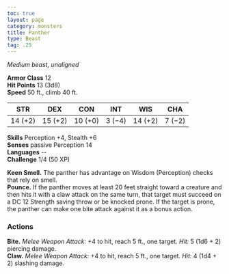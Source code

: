 ```yaml
---
toc: true
layout: page
category: monsters
title: Panther
type: Beast
tag: .25
---
```

_Medium beast, unaligned_

**Armor Class** 12    
**Hit Points** 13 (3d8)    
**Speed** 50 ft., climb 40 ft.

| STR     | DEX     | CON     | INT     | WIS     | CHA     |
|---------|---------|---------|---------|---------|---------|
| 14 (+2) | 15 (+2) | 10 (+0) | 3 (−4)  | 14 (+2) | 7 (−2)  |  

**Skills** Perception +4, Stealth +6    
**Senses** passive Perception 14    
**Languages** --    
**Challenge** 1/4 (50 XP) 

**Keen Smell.** The panther has advantage on Wisdom (Perception) checks that rely on smell.   
**Pounce.** If the panther moves at least 20 feet straight toward a creature and then hits it with a claw attack on the same turn, that target must succeed on a DC 12 Strength saving throw or be knocked prone. If the target is prone, the panther can make one bite attack against it as a bonus action. 

### Actions    
**Bite.** _Melee Weapon Attack:_ +4 to hit, reach 5 ft., one target. _Hit:_ 5 (1d6 + 2) piercing damage.    
**Claw.** _Melee Weapon Attack:_ +4 to hit, reach 5 ft., one target. _Hit:_ 4 (1d4 + 2) slashing damage. 
